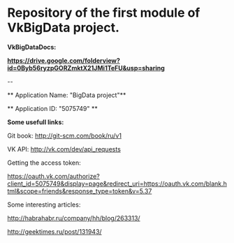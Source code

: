 # Repository of the first module of VkBigData project.

**VkBigDataDocs:** 

**https://drive.google.com/folderview?id=0Byb56ryzpGORZmktX21JMi1TeFU&usp=sharing**

--

** Application Name: "BigData project"**

** Application ID: "5075749" **

**Some usefull links:**

Git book: http://git-scm.com/book/ru/v1 

VK API:   http://vk.com/dev/api_requests

Getting the access token:

https://oauth.vk.com/authorize?client_id=5075749&display=page&redirect_uri=https://oauth.vk.com/blank.html&scope=friends&response_type=token&v=5.37

Some interesting articles:

http://habrahabr.ru/company/hh/blog/263313/

http://geektimes.ru/post/131943/